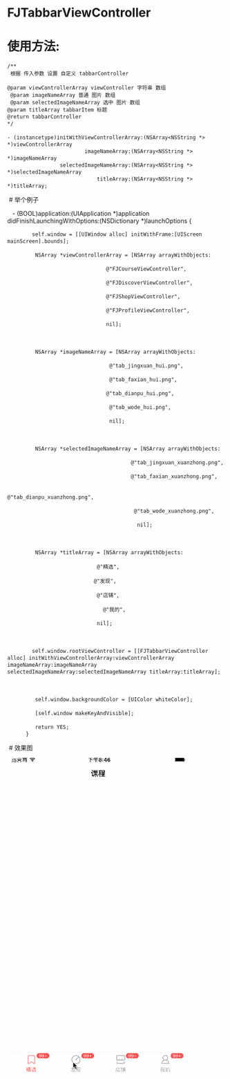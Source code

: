 # FJTabbarViewController

# 使用方法:

    /**
     根据 传入参数 设置 自定义 tabbarController
 
    @param viewControllerArray viewController 字符串 数组
     @param imageNameArray 普通 图片 数组
     @param selectedImageNameArray 选中 图片 数组
    @param titleArray tabbarItem 标题
    @return tabbarController
    */
 
    - (instancetype)initWithViewControllerArray:(NSArray<NSString *> *)viewControllerArray
                             imageNameArray:(NSArray<NSString *> *)imageNameArray
                     selectedImageNameArray:(NSArray<NSString *> *)selectedImageNameArray
                                 titleArray:(NSArray<NSString *> *)titleArray;
                                 
  # 举个例子
  
  
  
  
    - (BOOL)application:(UIApplication *)application didFinishLaunchingWithOptions:(NSDictionary *)launchOptions {

            self.window = [[UIWindow alloc] initWithFrame:[UIScreen mainScreen].bounds];

             NSArray *viewControllerArray = [NSArray arrayWithObjects:

                                    @"FJCourseViewController",

                                    @"FJDiscoverViewController",

                                    @"FJShopViewController",

                                    @"FJProfileViewController",

                                    nil];

    

             NSArray *imageNameArray = [NSArray arrayWithObjects:

                                     @"tab_jingxuan_hui.png",

                                     @"tab_faxian_hui.png",

                                    @"tab_dianpu_hui.png",

                                     @"tab_wode_hui.png",

                                     nil];

    

             NSArray *selectedImageNameArray = [NSArray arrayWithObjects:

                                            @"tab_jingxuan_xuanzhong.png",

                                            @"tab_faxian_xuanzhong.png",

                                               @"tab_dianpu_xuanzhong.png",

                                             @"tab_wode_xuanzhong.png",

                                              nil];

    

             NSArray *titleArray = [NSArray arrayWithObjects:

                                 @"精选",

                                @"发现",
        
                                 @"店铺",

                                   @"我的",

                                 nil];

    

            self.window.rootViewController = [[FJTabbarViewController alloc] initWithViewControllerArray:viewControllerArray imageNameArray:imageNameArray selectedImageNameArray:selectedImageNameArray titleArray:titleArray];

    

             self.window.backgroundColor = [UIColor whiteColor];

             [self.window makeKeyAndVisible];

             return YES;
          }
  
  
  # 效果图
  
  
  ![FJTabbarController](https://github.com/fangjinfeng/FJTabbarViewController/blob/master/FJTabbarViewControllerDemo/Snapshots/FJTabbarController.gif)
